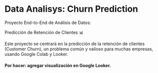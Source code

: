 # Data Analisys: Churn Prediction
Proyecto End-to-End de Análisis de Datos: 

Predicción de Retención de Clientes 📊 

Este proyecto se centrará en la predicción de la retención de clientes (Customer Churn), un problema común y valioso para muchas empresas, usando Google Colab y Looker.

#### Por hacer: agregar visualización en Google Looker.
